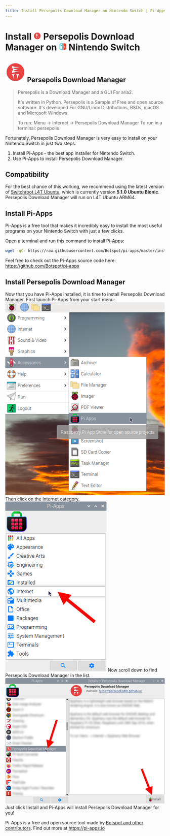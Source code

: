 ```yaml
---
title: Install Persepolis Download Manager on Nintendo Switch | Pi-Apps
---
```

<div class="simple-install-content content">

# Install <img src="/img/app-icons/Persepolis Download Manager/icon-64.png" height=24> Persepolis Download Manager on <img src=/img/other-icons/switch-icon.svg height=24> Nintendo Switch

## <img src="/img/app-icons/Persepolis Download Manager/icon-64.png"> Persepolis Download Manager
> Persepolis is a Download Manager and a GUI For aria2. 
> 
> It's written in Python. Persepolis is a Sample of Free and open source software. It's developed For GNU/Linux Distributions, BSDs, macOS and Microsoft Windows. 
> 
> To run: Menu -> Internet -> Persepolis Download Manager
> To run in a terminal: persepolis

Fortunately, Persepolis Download Manager is very easy to install on your Nintendo Switch in just two steps.
1. Install Pi-Apps - the best app installer for Nintendo Switch.
2. Use Pi-Apps to install Persepolis Download Manager.
</div>
<div class="simple-install-content content">

## Compatibility
For the best chance of this working, we recommend using the latest version of [Switchroot L4T Ubuntu](https://wiki.switchroot.org/en/Linux/Ubuntu-Install-Guide), which is currently version **5.1.0 Ubuntu Bionic**.
Persepolis Download Manager will run on L4T Ubuntu ARM64.
</div>
<div class="simple-install-content content">

## Install Pi-Apps

Pi-Apps is a free tool that makes it incredibly easy to install the most useful programs on your Nintendo Switch with just a few clicks.

Open a terminal and run this command to install Pi-Apps:
```bash
wget -qO- https://raw.githubusercontent.com/Botspot/pi-apps/master/install | bash
```
Feel free to check out the Pi-Apps source code here: https://github.com/Botspot/pi-apps
</div>
<div class="simple-install-content content">

## Install Persepolis Download Manager

Now that you have Pi-Apps installed, it is time to install Persepolis Download Manager.
First launch Pi-Apps from your start menu:
<img src="/img/start-menu.png">
Then click on the Internet category.
<img src="/img/category-selections/Internet.png">
Now scroll down to find Persepolis Download Manager in the list.
<img src="/img/app-icons/Persepolis Download Manager/app-selection.png">
Just click Install and Pi-Apps will install Persepolis Download Manager for you!
</div>
<div class="simple-install-content content">

Pi-Apps is a free and open source tool made by [Botspot and other contributors](/about/#contributors). Find out more at https://pi-apps.io
</div>
